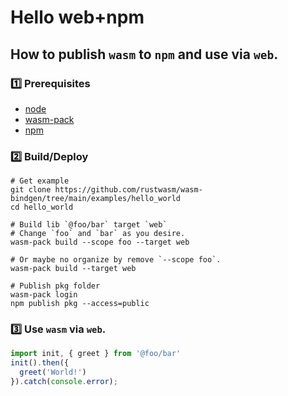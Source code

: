 # Hello web+npm

## How to publish `wasm` to `npm` and use via `web`.

### 1️⃣ Prerequisites

- [node](https://nodejs.org/en/download/package-manager/#macos)
- [wasm-pack](https://rustwasm.github.io/wasm-pack/installer/)
- [npm](https://www.npmjs.com/)

### 2️⃣ Build/Deploy

```shell
# Get example
git clone https://github.com/rustwasm/wasm-bindgen/tree/main/examples/hello_world
cd hello_world

# Build lib `@foo/bar` target `web`
# Change `foo` and `bar` as you desire.
wasm-pack build --scope foo --target web

# Or maybe no organize by remove `--scope foo`.
wasm-pack build --target web

# Publish pkg folder
wasm-pack login
npm publish pkg --access=public
```

### 3️⃣ Use `wasm` via `web`.

```js
import init, { greet } from '@foo/bar'
init().then({
  greet('World!')
}).catch(console.error);
```
